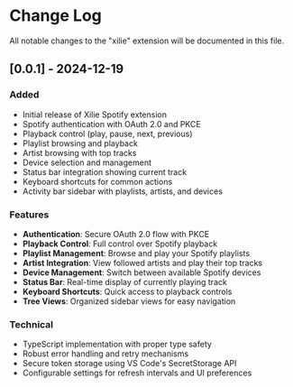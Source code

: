 # Change Log

All notable changes to the "xilie" extension will be documented in this file.

## [0.0.1] - 2024-12-19

### Added
- Initial release of Xilie Spotify extension
- Spotify authentication with OAuth 2.0 and PKCE
- Playback control (play, pause, next, previous)
- Playlist browsing and playback
- Artist browsing with top tracks
- Device selection and management
- Status bar integration showing current track
- Keyboard shortcuts for common actions
- Activity bar sidebar with playlists, artists, and devices

### Features
- **Authentication**: Secure OAuth 2.0 flow with PKCE
- **Playback Control**: Full control over Spotify playback
- **Playlist Management**: Browse and play your Spotify playlists
- **Artist Integration**: View followed artists and play their top tracks
- **Device Management**: Switch between available Spotify devices
- **Status Bar**: Real-time display of currently playing track
- **Keyboard Shortcuts**: Quick access to playback controls
- **Tree Views**: Organized sidebar views for easy navigation

### Technical
- TypeScript implementation with proper type safety
- Robust error handling and retry mechanisms
- Secure token storage using VS Code's SecretStorage API
- Configurable settings for refresh intervals and UI preferences